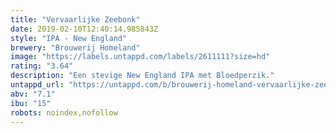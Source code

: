 ```yaml
---
title: "Vervaarlijke Zeebonk"
date: 2019-02-10T12:40:14.985843Z
style: "IPA - New England"
brewery: "Brouwerij Homeland"
image: "https://labels.untappd.com/labels/2611111?size=hd"
rating: "3.64"
description: "Een stevige New England IPA met Bloedperzik."
untappd_url: "https://untappd.com/b/brouwerij-homeland-vervaarlijke-zeebonk/2611111"
abv: "7.1"
ibu: "15"
robots: noindex,nofollow
---
```

